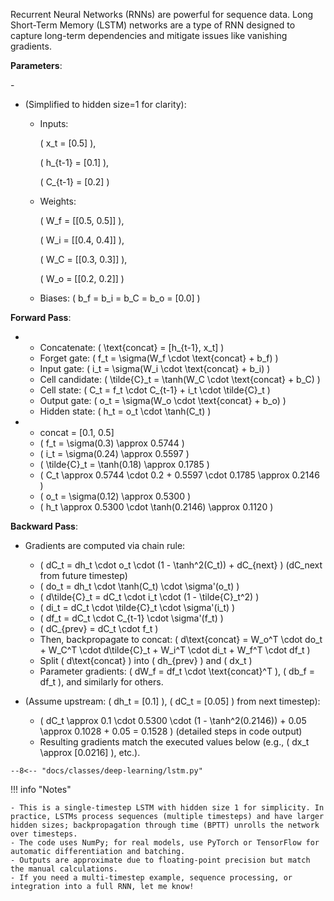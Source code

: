 Recurrent Neural Networks (RNNs) are powerful for sequence data. Long Short-Term Memory (LSTM) networks are a type of RNN designed to capture long-term dependencies and mitigate issues like vanishing gradients.

**Parameters**:

<div class="grid cards" markdown>
-   

-   (Simplified to hidden size=1 for clarity):

    - Inputs:

        \( x_t = [0.5] \),
        
        \( h_{t-1} = [0.1] \),
        
        \( C_{t-1} = [0.2] \)

    - Weights:

        \( W_f = [[0.5, 0.5]] \),

        \( W_i = [[0.4, 0.4]] \),
        
        \( W_C = [[0.3, 0.3]] \),
        
        \( W_o = [[0.2, 0.2]] \)

    - Biases: \( b_f = b_i = b_C = b_o = [0.0] \)
</div>

**Forward Pass**:

<div class="grid cards" markdown>

-   - Concatenate: \( \text{concat} = [h_{t-1}, x_t] \)
    - Forget gate: \( f_t = \sigma(W_f \cdot \text{concat} + b_f) \)
    - Input gate: \( i_t = \sigma(W_i \cdot \text{concat} + b_i) \)
    - Cell candidate: \( \tilde{C}_t = \tanh(W_C \cdot \text{concat} + b_C) \)
    - Cell state: \( C_t = f_t \cdot C_{t-1} + i_t \cdot \tilde{C}_t \)
    - Output gate: \( o_t = \sigma(W_o \cdot \text{concat} + b_o) \)
    - Hidden state: \( h_t = o_t \cdot \tanh(C_t) \)

-   - concat = [0.1, 0.5]
    - \( f_t = \sigma(0.3) \approx 0.5744 \)
    - \( i_t = \sigma(0.24) \approx 0.5597 \)
    - \( \tilde{C}_t = \tanh(0.18) \approx 0.1785 \)
    - \( C_t \approx 0.5744 \cdot 0.2 + 0.5597 \cdot 0.1785 \approx 0.2146 \)
    - \( o_t = \sigma(0.12) \approx 0.5300 \)
    - \( h_t \approx 0.5300 \cdot \tanh(0.2146) \approx 0.1120 \)

</div>

**Backward Pass**:

<div class="grid cards" markdown>

-   Gradients are computed via chain rule:

    - \( dC_t = dh_t \cdot o_t \cdot (1 - \tanh^2(C_t)) + dC_{next} \) (dC_next from future timestep)
    - \( do_t = dh_t \cdot \tanh(C_t) \cdot \sigma'(o_t) \)
    - \( d\tilde{C}_t = dC_t \cdot i_t \cdot (1 - \tilde{C}_t^2) \)
    - \( di_t = dC_t \cdot \tilde{C}_t \cdot \sigma'(i_t) \)
    - \( df_t = dC_t \cdot C_{t-1} \cdot \sigma'(f_t) \)
    - \( dC_{prev} = dC_t \cdot f_t \)
    - Then, backpropagate to concat: \( d\text{concat} = W_o^T \cdot do_t + W_C^T \cdot d\tilde{C}_t + W_i^T \cdot di_t + W_f^T \cdot df_t \)
    - Split \( d\text{concat} \) into \( dh_{prev} \) and \( dx_t \)
    - Parameter gradients: \( dW_f = df_t \cdot \text{concat}^T \), \( db_f = df_t \), and similarly for others.

-   (Assume upstream: \( dh_t = [0.1] \), \( dC_t = [0.05] \) from next timestep):

    - \( dC_t \approx 0.1 \cdot 0.5300 \cdot (1 - \tanh^2(0.2146)) + 0.05 \approx 0.1028 + 0.05 = 0.1528 \) (detailed steps in code output)
    - Resulting gradients match the executed values below (e.g., \( dx_t \approx [0.0216] \), etc.).

</div>

```pyodide install="pandas,scikit-learn" exec="on" html="1"
--8<-- "docs/classes/deep-learning/lstm.py"
```

!!! info "Notes"

    - This is a single-timestep LSTM with hidden size 1 for simplicity. In practice, LSTMs process sequences (multiple timesteps) and have larger hidden sizes; backpropagation through time (BPTT) unrolls the network over timesteps.
    - The code uses NumPy; for real models, use PyTorch or TensorFlow for automatic differentiation and batching.
    - Outputs are approximate due to floating-point precision but match the manual calculations.
    - If you need a multi-timestep example, sequence processing, or integration into a full RNN, let me know!